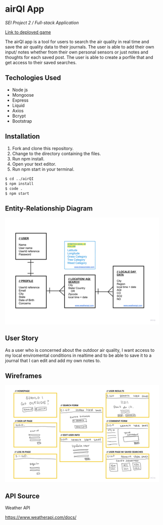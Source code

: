 # airQI App

*SEI Project 2 / Full-stack Application*

[Link to deployed game](https://airqijournal.herokuapp.com/)

The airQI app is a tool for users to search the air quality in real time and save the air quality data to their journals. The user is able to add their own input/ notes whether from their own personal sensors or just notes and thoughts for each saved post. The user is able to create a porfile that and get access to their saved searches. 

## Techologies Used

- Node js
- Mongoose
- Express
- Liquid
- Axios
- Bcrypt
- Bootstrap

## Installation

1. Fork and clone this repository.
2. Change to the directory containing the files.
3. Run npm install.
4. Open your text editor.
5. Run npm start in your terminal. 

```
$ cd ../airQI
$ npm install
$ code .
$ npm start
```

## Entity-Relationship Diagram

![models](readme-images/erd.jpg)

## User Story

As a user who is concerned about the outdoor air quality, I want access to my local enviromental conditions in realtime and to be able to save it to a journal that I can edit and add my own notes to. 

## Wireframes

![wire frames](readme-images/wireframes.jpg)


## API Source

Weather API

https://www.weatherapi.com/docs/
